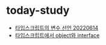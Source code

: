 # today-study

- [타입스크립트의 변수 선언 20220614](https://velog.io/@kt5680608/%ED%83%80%EC%9E%85%EC%8A%A4%ED%81%AC%EB%A6%BD%ED%8A%B8%EC%9D%98-%EB%B3%80%EC%88%98-%EC%84%A0%EC%96%B8)
- [타입스크립트에서 object와 interface](https://velog.io/@kt5680608/%ED%83%80%EC%9E%85%EC%8A%A4%ED%81%AC%EB%A6%BD%ED%8A%B8%EC%97%90%EC%84%9C-object%EC%99%80-interface)
